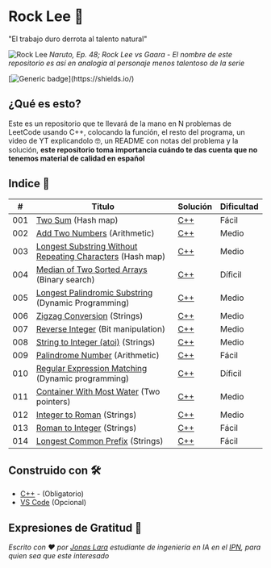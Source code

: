 # Rock Lee 🦾

"El trabajo duro derrota al talento natural"

![Rock Lee](/Sources/RockLee.svg)
_Naruto, Ep. 48; Rock Lee  vs Gaara - El nombre de este repositorio es así en analogía al personaje menos talentoso de la serie_ 

[![Generic badge](https://img.shields.io/badge/Made%20with-CSharp-rgb(1,143,204).svg)](https://shields.io/)

## ¿Qué es esto?

Este es un repositorio que te llevará de la mano en N problemas de LeetCode usando C++, colocando la función, el resto del programa, un video de YT explicandolo 🤓, un README con notas del problema y la solución, **este repositorio toma importancia cuándo te das cuenta que no tenemos material de calidad en español**

## Indice 📖

| # | Titulo | Solución | Dificultad |
|---| ----- | -------- | ---------- |
|001|[Two Sum](https://leetcode.com/problems/two-sum/) (Hash map) | [C++](https://github.com/Jonas-Lara/Ergo/blob/master/Algoritmos/01-TwoSums.cpp)|Fácil|
|002|[Add Two Numbers](https://leetcode.com/problems/add-two-numbers/) (Arithmetic) | [C++](https://github.com/Jonas-Lara/Ergo/blob/master/Algoritmos/02-AddTwoNumbers.cpp)|Medio|
|003|[Longest Substring Without Repeating Characters](https://leetcode.com/problems/longest-substring-without-repeating-characters/) (Hash map) | [C++](https://github.com/Jonas-Lara/Ergo/blob/master/Algoritmos/03-LongestSubstringWithoutRepeatingCharacters.cpp)|Medio|
|004|[Median of Two Sorted Arrays](https://leetcode.com/problems/median-of-two-sorted-arrays/) (Binary search) | [C++](https://github.com/Jonas-Lara/Ergo/blob/master/Algoritmos/04-MedianOfTwoSortedArrays.cpp)|Díficil|
|005|[Longest Palindromic Substring](https://leetcode.com/problems/longest-palindromic-substring/) (Dynamic Programming) | [C++](https://github.com/Jonas-Lara/Ergo/blob/master/Algoritmos/05-LongestPalindromicSubstring.cpp)|Medio|
|006|[Zigzag Conversion](https://leetcode.com/problems/zigzag-conversion/) (Strings) | [C++]()|Medio|
|007|[Reverse Integer](https://leetcode.com/problems/reverse-integer/) (Bit manipulation) | [C++]()|Medio|
|008|[String to Integer (atoi)](https://leetcode.com/problems/string-to-integer-atoi/) (Strings) | [C++]()|Medio|
|009|[Palindrome Number](https://leetcode.com/problems/palindrome-number/) (Arithmetic) | [C++]()|Fácil|
|010|[Regular Expression Matching](https://leetcode.com/problems/regular-expression-matching/) (Dynamic programming) | [C++]()|Díficil|
|011|[Container With Most Water](https://leetcode.com/problems/container-with-most-water/) (Two pointers) | [C++]()|Medio|
|012|[Integer to Roman](https://leetcode.com/problems/integer-to-roman/) (Strings) | [C++]()|Medio|
|013|[Roman to Integer](https://leetcode.com/problems/roman-to-integer/) (Strings) | [C++]()|Fácil|
|014|[Longest Common Prefix](https://leetcode.com/problems/longest-common-prefix/) (Strings)| [C++]()|Fácil|


## Construido con 🛠️

- [C++](https://es.wikipedia.org/wiki/C++) - (Obligatorio)
- [VS Code](https://code.visualstudio.com/) (Opcional)

## Expresiones de Gratitud 🎁

_Escrito con ❤️ por [Jonas Lara](https://twitter.com/Jonas_1ara) estudiante de ingeniería en IA en el  [IPN](https://www.ipn.mx/), para quien sea que este interesado_
